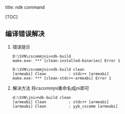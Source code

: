 title: ndk command

[TOC]

## 编译错误解决

1. 错误提示
	```
	D:\SVN\cscommjni>ndk-build
	make.exe: *** [clean-installed-binaries] Error 1

	D:\SVN\cscommjni>ndk-build clean
	[armeabi] Clean          : stdc++ [armeabi]
	make.exe: *** [clean-stdc++-armeabi] Error 1
	```
2. 解决方法
	将cscommjni重命名成jni即可
	```
	d:\SVN\jni>ndk-build clean
	[armeabi] Clean          : stdc++ [armeabi]
	[armeabi] Clean          : yyb_cscomm [armeabi]
	```